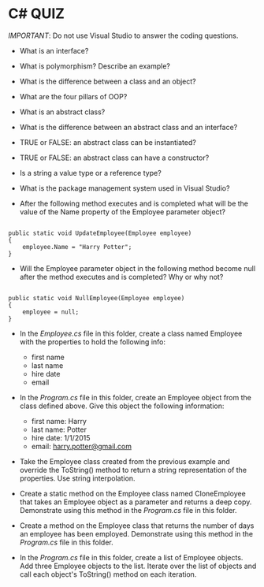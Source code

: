 # C# QUIZ

*IMPORTANT*: Do not use Visual Studio to answer the coding questions.

- What is an interface?

- What is polymorphism?  Describe an example?

- What is the difference between a class and an object?

- What are the four pillars of OOP?

- What is an abstract class?

- What is the difference between an abstract class and an interface?

- TRUE or FALSE: an abstract class can be instantiated?

- TRUE or FALSE: an abstract class can have a constructor?

- Is a string a value type or a reference type?  

- What is the package management system used in Visual Studio?

- After the following method executes and is completed what will be the value of the Name property of the Employee parameter object?

````

public static void UpdateEmployee(Employee employee)
{
    employee.Name = "Harry Potter";
}

````

- Will the Employee parameter object in the following method become null after the method executes and is completed?  Why or why not?

````

public static void NullEmployee(Employee employee)
{
    employee = null;
}

````

- In the *Employee.cs* file in this folder, create a class named Employee with the properties to hold the following info:
  - first name
  - last name
  - hire date
  - email

- In the *Program.cs* file in this folder, create an Employee object from the class defined above.  Give this object the following information:
  - first name: Harry
  - last name: Potter
  - hire date: 1/1/2015
  - email: harry.potter@gmail.com

- Take the Employee class created from the previous example and override the ToString() method to return a string representation of the properties.  Use string interpolation.

- Create a static method on the Employee class named CloneEmployee that takes an Employee object as a parameter and returns a deep copy.  Demonstrate using this method in the *Program.cs* file in this folder.

- Create a method on the Employee class that returns the number of days an employee has been employed.  Demonstrate using this method in the *Program.cs* file in this folder.

- In the *Program.cs* file in this folder, create a list of Employee objects.  Add three Employee objects to the list.  Iterate over the list of objects and call each object's ToString() method on each iteration.
